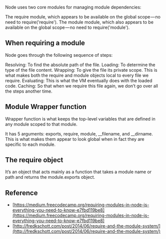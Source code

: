 

Node uses two core modules for managing module dependencies:

The require module, which appears to be available on the global scope — no need to require('require').
The module module, which also appears to be available on the global scope — no need to require('module').



## When requiring a module
Node goes through the following sequence of steps:

Resolving: To find the absolute path of the file.
Loading: To determine the type of the file content.
Wrapping: To give the file its private scope. This is what makes both the require and module objects local to every file we require.
Evaluating: This is what the VM eventually does with the loaded code.
Caching: So that when we require this file again, we don’t go over all the steps another time.

## Module Wrapper function
Wrapper function is what keeps the top-level variables that are defined in any module scoped to that module.

It has 5 arguments: exports, require, module, __filename, and __dirname. This is what makes them appear to look global when in fact they are specific to each module.

## The require object
It’s an object that acts mainly as a function that takes a module name or path and returns the module.exports object. 

## Reference
 - [https://medium.freecodecamp.org/requiring-modules-in-node-js-everything-you-need-to-know-e7fbd119be8](https://medium.freecodecamp.org/requiring-modules-in-node-js-everything-you-need-to-know-e7fbd119be8)
 - [http://fredkschott.com/post/2014/06/require-and-the-module-system/](http://fredkschott.com/post/2014/06/require-and-the-module-system/)